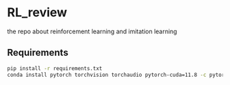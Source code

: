 # RL_review
the repo about reinforcement learning and imitation learning

## Requirements
```bash
pip install -r requirements.txt
conda install pytorch torchvision torchaudio pytorch-cuda=11.8 -c pytorch -c nvidia
```